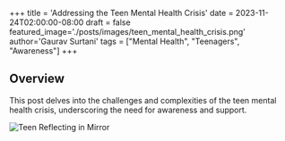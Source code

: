 +++
title = 'Addressing the Teen Mental Health Crisis'
date = 2023-11-24T02:00:00-08:00
draft = false
featured_image='./posts/images/teen_mental_health_crisis.png'
author='Gaurav Surtani'
tags = ["Mental Health", "Teenagers", "Awareness"]
+++

## Overview

This post delves into the challenges and complexities of the teen mental health crisis, underscoring the need for awareness and support.

![Teen Reflecting in Mirror](../images/teen_mental_health_crisis.png)
